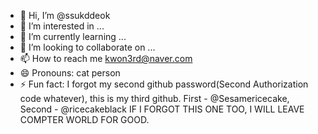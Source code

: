 - 👋 Hi, I’m @ssukddeok
- 👀 I’m interested in ...
- 🌱 I’m currently learning ...
- 💞️ I’m looking to collaborate on ...
- 📫 How to reach me kwon3rd@naver.com
- 😄 Pronouns: cat person
- ⚡ Fun fact: I forgot my second github password(Second Authorization code whatever), this is my third github.
               First - @Sesamericecake, Second - @ricecakeblack
               IF I FORGOT THIS ONE TOO, I WILL LEAVE COMPTER WORLD FOR GOOD.  

<!---
ssukddeok/ssukddeok is a ✨ special ✨ repository because its `README.md` (this file) appears on your GitHub profile.
You can click the Preview link to take a look at your changes.
--->
